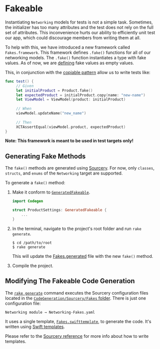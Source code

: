 # Fakeable

Instantiating `Networking` models for tests is not a simple task. Sometimes, the initializer has too many attributes and the test does not rely on the full set of attributes.
This inconvenience hurts our ability to efficiently unit test our app, which could discourage members from writing them at all.

To help with this, we have introduced a new framework called `Fakes.framework`. This framework defines `.fake()` functions for all of our networking models.
The `.fake()` function instantiates a type with fake values. As of now, we are [defining](https://github.com/woocommerce/woocommerce-ios/blob/develop/Fakes/Fakes/Fake.swift) fake values as empty values.

This, in conjunction with the [copiable pattern](https://github.com/woocommerce/woocommerce-ios/blob/develop/docs/copiable.md) allow us to write tests like:

```swift
func test() {
     // Given
     let initialProduct = Product.fake()
     let expectedProduct = initialProduct.copy(name: "new-name")
     let ViewModel = ViewModel(product: initialProduct)
     
     // When
     viewModel.updateName("new_name")
     
     // Then
     XCTAssertEqual(viewModel.product, expectedProduct)
}
```

**Note: This framework is meant to be used in test targets only!**


## Generating Fake Methods

The `fake()` methods are generated using [Sourcery](https://github.com/krzysztofzablocki/Sourcery). For now, only `classes`, `structs`, and `enums` of the `Networking` target are supported.

To generate a `fake()` method:

1. Make it conform to [`GeneratedFakeable`](../CodeGeneration/Sources/Codegen/Fakeable/GeneratedFakeable.swift).

    ```swift
    import Codegen

    struct ProductSettings: GeneratedFakeable {
        ...
    }
    ```

2. In the terminal, navigate to the project's root folder and run `rake generate`.

    ```
    $ cd /path/to/root
    $ rake generate
    ```

    This will update the [Fakes.generated](https://github.com/woocommerce/woocommerce-ios/blob/develop/Fakes/Fakes/Fakes.generated.swift) file with the new `fake()` method.

5. Compile the project.


## Modifying The Fakeable Code Generation

The [`rake generate`](../Rakefile) command executes the Sourcery configuration files located in the [`CodeGeneration/Sourcery/Fakes` folder](../CodeGeneration/Sourcery/Fakes). There is just one configuration file:

```
Networking module → Networking-Fakes.yaml
```

It uses a single template, [`Fakes.swifttemplate`](../CodeGeneration/Sourcery/Fakes/Fakes.swifttemplate), to generate the code. It's written using [Swift templates](https://cdn.rawgit.com/krzysztofzablocki/Sourcery/master/docs/writing-templates.html).

Please refer to the [Sourcery reference](https://cdn.rawgit.com/krzysztofzablocki/Sourcery/master/docs/index.html) for more info about how to write templates.
